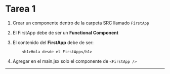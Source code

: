 # Tarea 1

1. Crear un componente dentro de la carpeta SRC llamado
   `FirstApp`

2. El FirstApp debe de ser un **Functional Component**

3. El contenido del **FirstApp** debe de ser:

   ```
       <h1>Hola desde el FirstApp</h1>
   ```

4. Agregar en el main.jsx solo el componente de `<FirstApp />`

---
